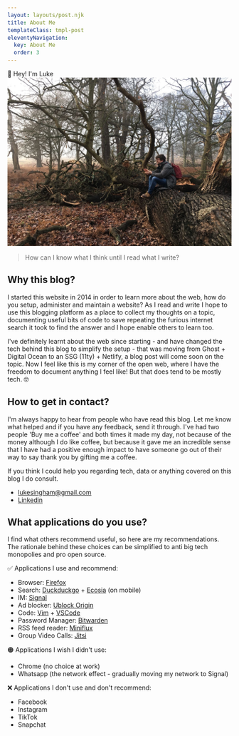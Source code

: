 ```yaml
---
layout: layouts/post.njk
title: About Me
templateClass: tmpl-post
eleventyNavigation:
  key: About Me
  order: 3
---
```

👋 Hey! I'm Luke
![](/content/images/about-me-pic.jpg)

>How can I know what I think until I read what I write?

## Why this blog?
I started this website in 2014 in order to learn more about the web, how do you setup, administer and maintain a website? As I read and write I hope to use this blogging platform as a place to collect my thoughts on a topic, documenting useful bits of code to save repeating the furious internet search it took to find the answer and I hope enable others to learn too.

I've definitely learnt about the web since starting - and have changed the tech behind this blog to simplify the setup - that was moving from Ghost + Digital Ocean to an SSG (11ty) + Netlify, a blog post will come soon on the topic. Now I feel like this is my corner of the open web, where I have the freedom to document anything I feel like! But that does tend to be mostly tech. 🤓

## How to get in contact?
I'm always happy to hear from people who have read this blog. Let me know what helped and if you have any feedback, send it through. I've had two people 'Buy me a coffee' and both times it made my day, not because of the money although I do like coffee, but because it gave me an incredible sense that I have had a positive enough impact to have someone go out of their way to say thank you by gifting me a coffee.

If you think I could help you regarding tech, data or anything covered on this blog I do consult.

- lukesingham@gmail.com
- [Linkedin](https://www.linkedin.com/in/lukesingham/)

## What applications do you use?
I find what others recommend useful, so here are my recommendations. The rationale behind these choices can be simplified to anti big tech monopolies and pro open source.

✅ Applications I use and recommend:
- Browser: [Firefox](https://www.mozilla.org/en-GB/firefox/new/)
- Search: [Duckduckgo](https://duckduckgo.com/) + [Ecosia](https://www.ecosia.org/) (on mobile)
- IM: [Signal](https://signal.org/download/)
- Ad blocker: [Ublock Origin](https://ublockorigin.com/)
- Code: [Vim](https://www.vim.org/) + [VSCode](https://code.visualstudio.com/Download)
- Password Manager: [Bitwarden](https://bitwarden.com/)
- RSS feed reader: [Miniflux](https://miniflux.app/)
- Group Video Calls: [Jitsi](https://jitsi.org/)

🟠 Applications I wish I didn't use:
- Chrome (no choice at work)
- Whatsapp (the network effect - gradually moving my network to Signal)

❌ Applications I don't use and don't recommend:
- Facebook
- Instagram
- TikTok
- Snapchat
